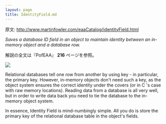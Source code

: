 ```yaml
---
layout: page
title: IdentityField.md
---
```


原文: http://www.martinfowler.com/eaaCatalog/identityField.html

*Saves a database ID field in an object to maintain identity between an in-memory object and a database row.*

解説の全文は『PofEAA』 **216** ページを参照。

![](http://www.martinfowler.com/eaaCatalog/idFieldSketch.gif)

Relational databases tell one row from another by using key - in particular, the primary key. However, in-memory objects don't need such a key, as the object system ensures the correct identity under the covers (or in C  's case with raw memory locations). Reading data from a database is all very well, but in order to write data back you need to tie the database to the in-memory object system.

In essence, Identity Field is mind-numbingly simple. All you do is store the primary key of the relational database table in the object's fields.
